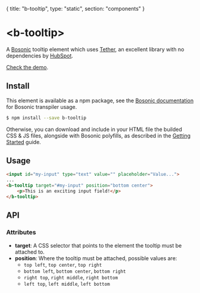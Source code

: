 {
	title: "b-tooltip", 
	type: "static", 
	section: "components"
}

# &lt;b-tooltip&gt;

A [Bosonic](http://bosonic.github.io) tooltip element which uses [Tether](http://github.hubspot.com/tether/), an excellent library with no dependencies by [HubSpot](https://github.com/HubSpot).

[Check the demo](http://bosonic.github.io/demos.html).

## Install

This element is available as a npm package, see the [Bosonic documentation](http://bosonic.github.io/documentation.html) for Bosonic transpiler usage.

```sh
$ npm install --save b-tooltip
```

Otherwise, you can download and include in your HTML file the builded CSS & JS files, alongside with Bosonic polyfills, as described in the [Getting Started](http://bosonic.github.io/getting-started.html) guide.

## Usage

```html
<input id="my-input" type="text" value="" placeholder="Value...">
...
<b-tooltip target="#my-input" position="bottom center">
    <p>This is an exciting input field!</p>
</b-tooltip>
```

## API

### Attributes
- __target__: A CSS selector that points to the element the tooltip must be attached to.
- __position__: Where the tooltip must be attached, possible values are: 
    - ```top left```, ```top center```, ```top right```
    - ```bottom left```, ```bottom center```, ```bottom right```
    - ```right top```, ```right middle```, ```right bottom```
    - ```left top```, ```left middle```, ```left bottom```

